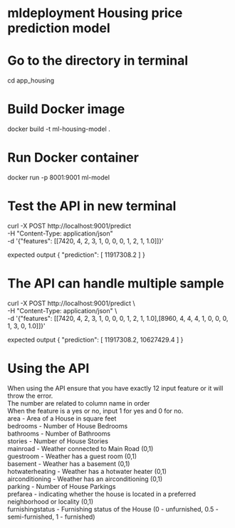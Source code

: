 # mldeployment Housing price prediction model


# Go to the directory in terminal
cd app_housing

# Build Docker image
docker build -t ml-housing-model .

# Run Docker container
docker run -p 8001:9001 ml-model

# Test the API in new terminal

curl -X POST http://localhost:9001/predict \
     -H "Content-Type: application/json" \
     -d '{"features": [[7420, 4, 2, 3, 1, 0, 0, 0, 1, 2, 1, 1.0]]}'

expected output
{
    "prediction": [
        11917308.2
    ]
}
# The API can handle multiple sample

curl -X POST http://localhost:9001/predict \\ \
     -H "Content-Type: application/json" \\ \
     -d '{"features": [[7420, 4, 2, 3, 1, 0, 0, 0, 1, 2, 1, 1.0],[8960, 4, 4, 4, 1, 0, 0, 0, 1, 3, 0, 1.0]]}'

expected output
{
    "prediction": [
        11917308.2,
        10627429.4
    ]
}

# Using the API
When using the API ensure that you have exactly 12 input feature or it will throw the error.\
The number are related to column name in order\
When the feature is a yes or no, input 1 for yes and 0 for no. \
area - Area of a House in square feet	\
bedrooms - Number of House Bedrooms	\
bathrooms - Number of Bathrooms	\
stories	- Number of House Stories \
mainroad - Weather connected to Main Road (0,1)	\
guestroom - Weather has a guest room (0,1) \
basement - Weather has a basement (0,1)	\
hotwaterheating	- Weather has a hotwater heater (0,1) \
airconditioning	- Weather has an airconditioning (0,1)\
parking	- Number of House Parkings \
prefarea - 	indicating whether the house is located in a preferred neighborhood or locality (0,1) \
furnishingstatus - Furnishing status of the House (0 - unfurnished, 0.5 - semi-furnished, 1 - furnished)

